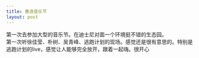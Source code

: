 ```yaml
---
title: 春浪音乐节
layout: post
---
```

第一次去参加大型的音乐节。在迪士尼对面一个环境挺不错的生态园。   
第一次听徐佳莹、朴树、吴青峰、逃跑计划的现场。感觉还是很有意思的。特别是逃跑计划的live，感觉让人能够完全放开，跟着一起嗨。很开心
